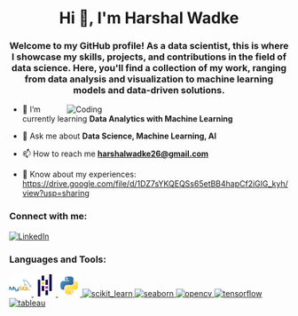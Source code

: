 <h1 align="center">Hi 👋, I'm Harshal Wadke</h1>
<h3 align="center">Welcome to my GitHub profile! As a data scientist, this is where I showcase my skills, projects, and contributions in the field of data science. Here, you'll find a collection of my work, ranging from data analysis and visualization to machine learning models and data-driven solutions.</h3>

<img align="right" alt="Coding" width="400" src="https://cdn.dribbble.com/users/1162077/screenshots/3848914/programmer.gif">

- 🌱 I’m currently learning **Data Analytics with Machine Learning**

- 💬 Ask me about **Data Science, Machine Learning, AI**

- 📫 How to reach me **harshalwadke26@gmail.com**

- 📄 Know about my experiences: https://drive.google.com/file/d/1DZ7sYKQEQSs65etBB4hapCf2iGlG_kyh/view?usp=sharing
<h3 align="left">Connect with me:</h3>
<p align="left">
  <a href="https://www.linkedin.com/in/wadkeharshal/" target="_blank">
    <img align="center" src="https://raw.githubusercontent.com/rahuldkjain/github-profile-readme-generator/master/src/images/icons/Social/linked-in-alt.svg" alt="LinkedIn" height="30" width="40" />
  </a>
</p>
<h3 align="left">Languages and Tools:</h3>
<p align="left">
  <a href="https://www.mysql.com/" target="_blank" rel="noreferrer">
    <img src="https://raw.githubusercontent.com/devicons/devicon/master/icons/mysql/mysql-original-wordmark.svg" alt="mysql" width="40" height="40"/>
  </a>
  <a href="https://pandas.pydata.org/" target="_blank" rel="noreferrer">
    <img src="https://raw.githubusercontent.com/devicons/devicon/2ae2a900d2f041da66e950e4d48052658d850630/icons/pandas/pandas-original.svg" alt="pandas" width="40" height="40"/>
  </a>
  <a href="https://www.python.org" target="_blank" rel="noreferrer">
    <img src="https://raw.githubusercontent.com/devicons/devicon/master/icons/python/python-original.svg" alt="python" width="40" height="40"/>
  </a>
  <a href="https://scikit-learn.org/" target="_blank" rel="noreferrer">
    <img src="https://upload.wikimedia.org/wikipedia/commons/0/05/Scikit_learn_logo_small.svg" alt="scikit_learn" width="40" height="40"/>
  </a>
  <a href="https://seaborn.pydata.org/" target="_blank" rel="noreferrer">
    <img src="https://seaborn.pydata.org/_images/logo-mark-lightbg.svg" alt="seaborn" width="40" height="40"/>
  </a>
  <a href="https://opencv.org/" target="_blank" rel="noreferrer"> <img src="https://www.vectorlogo.zone/logos/opencv/opencv-icon.svg" alt="opencv" width="40" height="40"/> 
  </a>
  <a href="https://www.tensorflow.org" target="_blank" rel="noreferrer"> <img src="https://www.vectorlogo.zone/logos/tensorflow/tensorflow-icon.svg" alt="tensorflow" width="40" height="40"/> 
  </a>
  <a href="https://www.tableau.com/" target="_blank" rel="noreferrer"> <img png="https://www.lib.washington.edu/dataservices/images/Tableau_Software_logo.png/image_view_fullscreen" alt="tableau" width="40" height="40"/> 
  </a>
</p>

